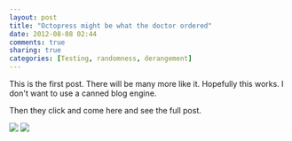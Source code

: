 ```yaml
---
layout: post
title: "Octopress might be what the doctor ordered"
date: 2012-08-08 02:44
comments: true
sharing: true
categories: [Testing, randomness, derangement]
---
```

<p>This is the first post. There will be many more like it. Hopefully this works. I don't want to use a canned blog engine.</p>
<!-- more -->
<p>Then they click and come here and see the full post.</p>
<img src="http://gentle-sierra-7932.herokuapp.com/img/tort-9921.jpg">

<img src="https://s3.amazonaws.com/dvblog/logo270.png">